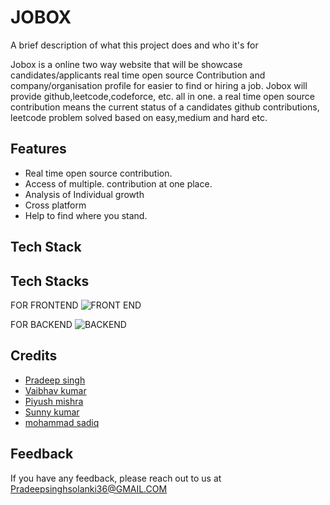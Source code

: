 # JOBOX

A brief description of what this project does and who it's for
  
  Jobox is a online two way website that will be showcase candidates/applicants real time open  source Contribution  and company/organisation profile  for easier to find or hiring a job. 
Jobox will provide github,leetcode,codeforce, etc.
all in one. a real time open source contribution means the current status of a candidates  github contributions, leetcode problem solved based on easy,medium and hard etc. 

## Features

- Real time open source contribution.
- Access of multiple. contribution at one place.
- Analysis of Individual growth
- Cross platform
- Help to find where you stand.


## Tech Stack
 
 ## Tech Stacks

FOR FRONTEND
![FRONT END](https://www.freepnglogos.com/uploads/html5-logo-png/html5-logo-best-web-design-psd-html-cms-development-ecommerce-6.png)

FOR BACKEND
![BACKEND](https://wallpapercave.com/dwp1x/wp8903893.jpg)
## Credits
 - [Pradeep singh](https://www.linkedin.com/in/pradeep-singh-038ab324a?utm_source=share&utm_campaign=share_via&utm_content=profile&utm_medium=android_app)
 - [Vaibhav kumar](https://www.linkedin.com/in/vaibhav-kumar-b98248292?utm_source=share&utm_campaign=share_via&utm_content=profile&utm_medium=android_app)
 - [Piyush mishra](https://www.linkedin.com/in/piyush-mishra-844105294?utm_source=share&utm_campaign=share_via&utm_content=profile&utm_medium=android_app)
  - [Sunny kumar](https://www.linkedin.com/in/sunny-kumar-808060258?utm_source=share&utm_campaign=share_via&utm_content=profile&utm_medium=android_app)
   - [mohammad sadiq](https://www.linkedin.com/in/mohd-sadique-382321251?utm_source=share&utm_campaign=share_via&utm_content=profile&utm_medium=android_app)
## Feedback

If you have any feedback, please reach out to us at Pradeepsinghsolanki36@GMAIL.COM
